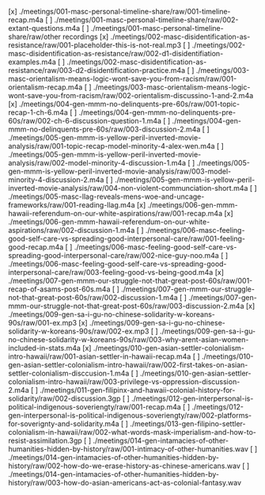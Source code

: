 [x] ./meetings/001-masc-personal-timeline-share/raw/001-timeline-recap.m4a
[ ] ./meetings/001-masc-personal-timeline-share/raw/002-extant-questions.m4a
[ ] ./meetings/001-masc-personal-timeline-share/raw/other recordings
[x] ./meetings/002-masc-disidentification-as-resistance/raw/001-placeholder-this-is-not-real.mp3
[ ] ./meetings/002-masc-disidentification-as-resistance/raw/002-d1-disidentifiation-examples.m4a
[ ] ./meetings/002-masc-disidentification-as-resistance/raw/003-d2-disidentification-practice.m4a
[ ] ./meetings/003-masc-orientalism-means-logic-wont-save-you-from-racism/raw/001-orientalism-recap.m4a
[ ] ./meetings/003-masc-orientalism-means-logic-wont-save-you-from-racism/raw/002-orientalism-discussino-1-and-2.m4a
[x] ./meetings/004-gen-mmm-no-delinquents-pre-60s/raw/001-topic-recap-1-ch-6.m4a
[ ] ./meetings/004-gen-mmm-no-delinquents-pre-60s/raw/002-ch-6-discussion-question-1.m4a
[ ] ./meetings/004-gen-mmm-no-delinquents-pre-60s/raw/003-discussion-2.m4a
[ ] ./meetings/005-gen-mmm-is-yellow-peril-inverted-movie-analysis/raw/001-topic-recap-model-minority-4-alex-wen.m4a
[ ] ./meetings/005-gen-mmm-is-yellow-peril-inverted-movie-analysis/raw/002-model-minority-4-discussion-1.m4a
[ ] ./meetings/005-gen-mmm-is-yellow-peril-inverted-movie-analysis/raw/003-model-minority-4-discussion-2.m4a
[ ] ./meetings/005-gen-mmm-is-yellow-peril-inverted-movie-analysis/raw/004-non-violent-communciation-short.m4a
[ ] ./meetings/005-masc-llag-reveals-mens-woe-and-uncage-frameworks/raw/001-reading-llag.m4a
[x] ./meetings/006-gen-mmm-hawaii-referendum-on-our-white-aspirations/raw/001-recap.m4a
[x] ./meetings/006-gen-mmm-hawaii-referendum-on-our-white-aspirations/raw/002-discussion-1.m4a
[ ] ./meetings/006-masc-feeling-good-self-care-vs-spreading-good-interpersonal-care/raw/001-feeling-good-recap.m4a
[ ] ./meetings/006-masc-feeling-good-self-care-vs-spreading-good-interpersonal-care/raw/002-nice-guy-noo.m4a
[ ] ./meetings/006-masc-feeling-good-self-care-vs-spreading-good-interpersonal-care/raw/003-feeling-good-vs-being-good.m4a
[x] ./meetings/007-gen-mmm-our-struggle-not-that-great-post-60s/raw/001-recap-of-asams-post-60s.m4a
[ ] ./meetings/007-gen-mmm-our-struggle-not-that-great-post-60s/raw/002-discussion-1.m4a
[ ] ./meetings/007-gen-mmm-our-struggle-not-that-great-post-60s/raw/003-discussion-2.m4a
[x] ./meetings/009-gen-sa-i-gu-no-chinese-solidarity-w-koreans-90s/raw/001-ex.mp3
[x] ./meetings/009-gen-sa-i-gu-no-chinese-solidarity-w-koreans-90s/raw/002-ex.mp3
[ ] ./meetings/009-gen-sa-i-gu-no-chinese-solidarity-w-koreans-90s/raw/003-why-arent-asian-women-included-in-stats.m4a
[x] ./meetings/010-gen-asian-settler-colonialism-intro-hawaii/raw/001-asian-settler-in-hawaii-recap.m4a
[ ] ./meetings/010-gen-asian-settler-colonialism-intro-hawaii/raw/002-first-takes-on-asian-settler-colonialism-disccusion-1.m4a
[ ] ./meetings/010-gen-asian-settler-colonialism-intro-hawaii/raw/003-privilege-vs-oppression-discussion-2.m4a
[ ] ./meetings/011-gen-filipinx-and-hawaii-colonial-history-for-solidarity/raw/002-discussion.3gp
[ ] ./meetings/012-gen-interpersonal-is-political-indigenous-soveriengty/raw/001-recap.m4a
[ ] ./meetings/012-gen-interpersonal-is-political-indigenous-soveriengty/raw/002-platforms-for-soverignty-and-solidarity.m4a
[ ] ./meetings/013-gen-filipino-settler-colonialism-in-hawaii/raw/002-what-words-mask-imperialism-and-how-to-resist-assimilation.3gp
[ ] ./meetings/014-gen-intamacies-of-other-humanities-hidden-by-history/raw/001-intimacy-of-other-humanities.wav
[ ] ./meetings/014-gen-intamacies-of-other-humanities-hidden-by-history/raw/002-how-do-we-erase-history-as-chinese-americans.wav
[ ] ./meetings/014-gen-intamacies-of-other-humanities-hidden-by-history/raw/003-how-do-asian-americans-act-as-colonial-fantasy.wav
